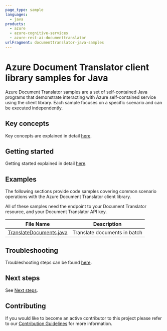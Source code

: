 ```yaml
---
page_type: sample
languages:
  - java
products:
  - azure
  - azure-cognitive-services
  - azure-rest-ai-documenttranslator
urlFragment: documenttranslator-java-samples
---
```


# Azure Document Translator client library samples for Java

Azure Document Translator samples are a set of self-contained Java programs that demonstrate interacting with Azure self-contained service using the client library. Each sample focuses on a specific scenario and can be executed independently.

## Key concepts

Key concepts are explained in detail [here][SDK_README_KEY_CONCEPTS].

## Getting started

Getting started explained in detail [here][SDK_README_GETTING_STARTED].

## Examples

The following sections provide code samples covering common scenario operations with the Azure Document Translator client library.

All of these samples need the endpoint to your Document Translator resource, and your Document Translator API key.

|**File Name**|**Description**|
|----------------|-------------|
|[TranslateDocuments.java][translate_documents]|Translate documents in batch|

## Troubleshooting

Troubleshooting steps can be found [here][SDK_README_TROUBLESHOOTING].

## Next steps

See [Next steps][SDK_README_NEXT_STEPS].

## Contributing

If you would like to become an active contributor to this project please refer to our [Contribution
Guidelines][SDK_README_CONTRIBUTING] for more information.

<!-- LINKS -->
[SDK_README_CONTRIBUTING]: <!-- https://github.com/Azure/azure-sdk-for-java/blob/master/sdk/translation/azure-rest-ai-documenttranslator/README.md#contributing -->
[SDK_README_GETTING_STARTED]: <!-- https://github.com/Azure/azure-sdk-for-java/blob/master/sdk/translation/azure-rest-ai-documenttranslator/README.md#getting-started -->
[SDK_README_TROUBLESHOOTING]: <!-- https://github.com/Azure/azure-sdk-for-java/blob/master/sdk/translation/azure-rest-ai-documenttranslator/README.md#troubleshooting -->
[SDK_README_KEY_CONCEPTS]: <!-- https://github.com/Azure/azure-sdk-for-java/blob/master/sdk/translation/azure-rest-ai-documenttranslator/README.md#key-concepts -->
[SDK_README_DEPENDENCY]: <!-- https://github.com/Azure/azure-sdk-for-java/blob/master/sdk/translation/azure-rest-ai-documenttranslator/README.md#include-the-package -->
[SDK_README_NEXT_STEPS]: <!-- https://github.com/Azure/azure-sdk-for-java/blob/master/sdk/translation/azure-rest-ai-documenttranslator/README.md#next-steps -->
[translate_documents]: <!-- https://github.com/Azure/azure-sdk-for-java/blob/master/sdk/translatioin/azure-rest-ai-documenttranslator/src/samples/java/com/azure/rest/ai/documenttranslator/TranslateDocuments.java -->
